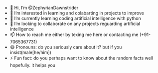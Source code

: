 - 👋 Hi, I’m @ZephyrianDawnstrider
- 👀 I’m interested in learning and colabarting in projects to improve
- 🌱 I’m currently learning coding artificial intelligence with python 
- 💞️ I’m looking to collaborate on any projects reguarding artificial intelligence 
- 📫 How to reach me either by texing me here or contacting me (+91-7065367731)
- 😄 Pronouns: do you seriously care about it? but if you insist(male[he/him])
- ⚡ Fun fact: do you perhaps want to know about the random facts well hopefully. it helps you

<!---
ZephyrianDawnstrider/ZephyrianDawnstrider is a ✨ special ✨ repository because its `README.md` (this file) appears on your GitHub profile.
You can click the Preview link to take a look at your changes.
--->
